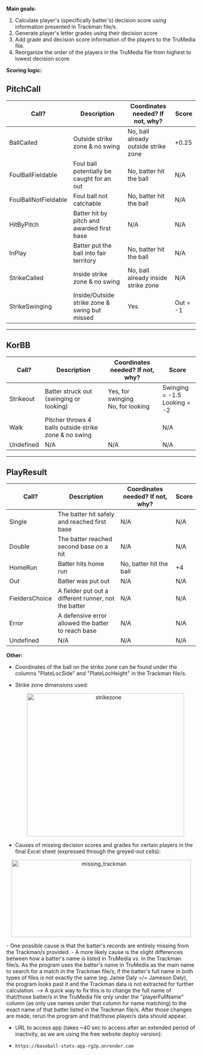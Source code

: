 **Main goals:** 
1) Calculate player's (specifically batter's) decision score using information presented in Trackman file/s.
2) Generate player's letter grades using their decision score
3) Add grade and decision score information of the players to the TruMedia file.
4) Reorganize the order of the players in the TruMedia file from highest to lowest decision score.

**Scoring logic:** 
## PitchCall

| Call?                | Description                                              | Coordinates needed? If not, why?         | Score     |
|----------------------|----------------------------------------------------------|------------------------------------------|-----------|
| BallCalled           | Outside strike zone & no swing                           | No, ball already outside strike zone     | +0.25     |
| FoulBallFieldable    | Foul ball potentially be caught for an out               | No, batter hit the ball                  | N/A       |
| FoulBallNotFieldable | Foul ball not catchable                                  | No, batter hit the ball                  | N/A       |
| HitByPitch           | Batter hit by pitch and awarded first base               | N/A                                      | N/A       |
| InPlay               | Batter put the ball into fair territory                  | No, batter hit the ball                  | N/A       |
| StrikeCalled         | Inside strike zone & no swing                            | No, ball already inside strike zone      | N/A       |
| StrikeSwinging       | Inside/Outside strike zone & swing but missed            | Yes                                      | Out = -1 |

---

## KorBB

| Call?      | Description                                     | Coordinates needed? If not, why?                  | Score                           |
|------------|-------------------------------------------------|---------------------------------------------------|----------------------------------|
| Strikeout  | Batter struck out (swinging or looking)         | Yes, for swinging<br>No, for looking              | Swinging = -1.5<br>Looking = -2 |
| Walk       | Pitcher throws 4 balls outside strike zone & no swing |                                               | N/A                            |
| Undefined  | N/A                                             | N/A                                               | N/A                            |

---

## PlayResult

| Call?           | Description                                            | Coordinates needed? If not, why? | Score |
|-----------------|--------------------------------------------------------|----------------------------------|--------|
| Single          | The batter hit safely and reached first base           | N/A                              | N/A    |
| Double          | The batter reached second base on a hit                | N/A                              | N/A    |
| HomeRun         | Batter hits home run                                   | No, batter hit the ball          | +4     |
| Out             | Batter was put out                                     | N/A                              | N/A    |
| FieldersChoice  | A fielder put out a different runner, not the batter   | N/A                              | N/A    |
| Error           | A defensive error allowed the batter to reach base     | N/A                              | N/A    |
| Undefined       | N/A                                                    | N/A                              | N/A    |

**Other:** 
- Coordinates of the ball on the strike zone can be found under the columns "PlateLocSide" and "PlateLocHeight" in the Trackman file/s.
- Strike zone dimensions used: <p align="center"> <img src="https://github.com/user-attachments/assets/b28e51b3-66b5-44a4-ab06-12dc549b2acb" alt="strikezone" style="width:418.5px; height:381px;" /></p>

- Causes of missing decision scores and grades for certain players in the final Excel sheet (expressed through the greyed-out cells):
<p align="center"> <img width="477" height="206" alt="missing_trackman" src="https://github.com/user-attachments/assets/f4667fd3-50d6-4027-bbae-4cee23ec709d" /></p>
  - One possible cause is that the batter's records are entirely missing from the Trackman/s provided.
  - A more likely cause is the slight differences between how a batter's name is listed in TruMedia vs. in the Trackman file/s. As the program uses the batter's name in TruMedia as the main name to search for a match in the Trackman file/s, if the batter's full name in both types of files is not exactly the same (eg. Jamie Daly =/= Jameson Daly), the program looks past it and the Trackman data is not extracted for further calculation. --> A quick way to fix this is to change the full name of that/those batter/s in the TruMedia file only under the "playerFullName" column (as only use names under that column for name matching) to the exact name of that batter listed in the Trackman file/s. After those changes are made, rerun the program and that/those player/s data should appear. 

- URL to access app (takes ~40 sec to access after an extended period of inactivity, as we are using the free website deploy version):
-     https://baseball-stats-app-rg2p.onrender.com 
